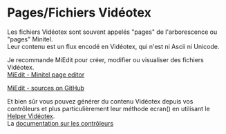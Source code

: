 # Pages/Fichiers Vidéotex

Les fichiers Vidéotex sont souvent appelés "pages" de l'arborescence ou "pages" Minitel.<br/>
Leur contenu est un flux encodé en Vidéotex, qui n'est ni Ascii ni Unicode.


Je recommande MiEdit pour créer, modifier ou visualiser des fichiers Vidéotex.<br/>
[MiEdit - Minitel page editor](https://minitel.cquest.org/)

[MiEdit - sources on GitHub](https://github.com/Zigazou/miedit)


Et bien sûr vous pouvez générer du contenu Vidéotex depuis vos contrôleurs et plus particulièrement leur méthode ecran() en utilisant le [Helper Vidéotex](./Videotex-helper.md).<br/>
La [documentation sur les contrôleurs](./Controllers.md)
